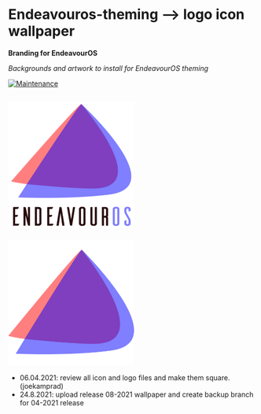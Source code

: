 # Endeavouros-theming --> logo icon wallpaper

**Branding for EndeavourOS**

*Backgrounds and artwork to install for EndeavourOS theming*

[![Maintenance](https://img.shields.io/maintenance/yes/2023.svg)]()

![EndeavourOS Logo](https://raw.githubusercontent.com/endeavouros-team/endeavouros-theming/master/endeavouros.png "EndeavourOS Logo")
---
![EndeavourOS Logo](https://raw.githubusercontent.com/endeavouros-team/endeavouros-theming/master/endeavouros-icon.png "EndeavourOS Icon")

* 06.04.2021: review all icon and logo files and make them square. (joekamprad)
* 24.8.2021: upload release 08-2021 wallpaper and create backup branch for 04-2021 release
